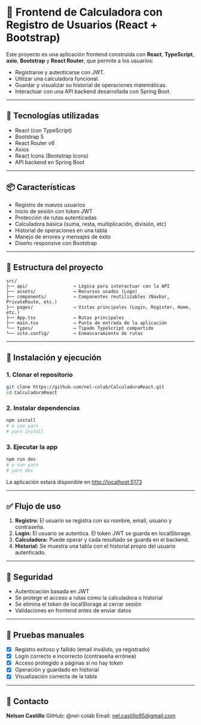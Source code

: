 # 🧮 Frontend de Calculadora con Registro de Usuarios (React + Bootstrap)

Este proyecto es una aplicación frontend construida con **React**, **TypeScript**, **axio**, **Bootstrap** y **React Router**, que permite a los usuarios:

- Registrarse y autenticarse con JWT.
- Utilizar una calculadora funcional.
- Guardar y visualizar su historial de operaciones matemáticas.
- Interactuar con una API backend desarrollada con Spring Boot.

---

## 🚀 Tecnologías utilizadas

- React (con TypeScript)
- Bootstrap 5
- React Router v6
- Axios
- React Icons (Bootstrap Icons)
- API backend en Spring Boot

---

## 📦 Características

- Registro de nuevos usuarios
- Inicio de sesión con token JWT
- Protección de rutas autenticadas
- Calculadora básica (suma, resta, multiplicación, división, etc)
- Historial de operaciones en una tabla
- Manejo de errores y mensajes de éxito
- Diseño responsive con Bootstrap

---

## 📁 Estructura del proyecto

```
src/
├── api/                 → Lógica para interactuar con la API
├── assets/              → Recursos usados (Logo)
├── components/          → Componentes reutilizables (Navbar, PrivateRoute, etc.)
├── pages/               → Vistas principales (Login, Register, Home, etc.)
├── App.tsx              → Rutas principales
├── main.tsx             → Punto de entrada de la aplicación
└── types/               → Tipado TypeScript compartido
└── vite.config/         → Enmascaramiento de rutas
```

---

## 🔧 Instalación y ejecución

### 1. Clonar el repositorio

```bash
git clone https://github.com/nel-colab/CalculadoraReact.git
cd CalculadoraReact
```

### 2. Instalar dependencias

```bash
npm install
# o con yarn
# yarn install
```

### 3. Ejecutar la app

```bash
npm run dev
# o con yarn
# yarn dev
```

La aplicación estará disponible en [http://localhost:5173](http://localhost:5173)

---

## ✅ Flujo de uso

1. **Registro:** El usuario se registra con su nombre, email, usuario y contraseña.
2. **Login:** El usuario se autentica. El token JWT se guarda en localStorage.
3. **Calculadora:** Puede operar y cada resultado se guarda en el backend.
4. **Historial:** Se muestra una tabla con el historial propio del usuario autenticado.

---

## 🔐 Seguridad

- Autenticación basada en JWT
- Se protege el acceso a rutas como la calculadora o historial
- Se elimina el token de localStorage al cerrar sesión
- Validaciones en frontend antes de enviar datos

---

## 🧪 Pruebas manuales

- [x] Registro exitoso y fallido (email inválido, ya registrado)
- [x] Login correcto e incorrecto (contraseña errónea)
- [x] Acceso protegido a páginas si no hay token
- [x] Operación y guardado en historial
- [x] Visualización correcta de la tabla

---

## 📧 Contacto

**Nelson Castillo**
GitHub: @nel-colab
Email: nel.castillo95@gmail.com
